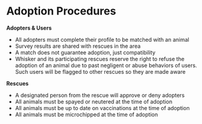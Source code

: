 # Adoption Procedures
**Adopters & Users**  
- All adopters must complete their profile to be matched with an animal
- Survey results are shared with rescues in the area
- A match does not guarantee adoption, just compatibility
- Whisker and its participating rescues reserve the right to refuse the adoption of an animal due to past negligent or abuse behaviors of users. Such users will be flagged to other rescues so they are made aware

**Rescues**  
- A designated person from the rescue will approve or deny adopters
- All animals must be spayed or neutered at the time of adoption
- All animals must be up to date on vaccinations at the time of adoption
- All animals must be microchipped at the time of adoption
